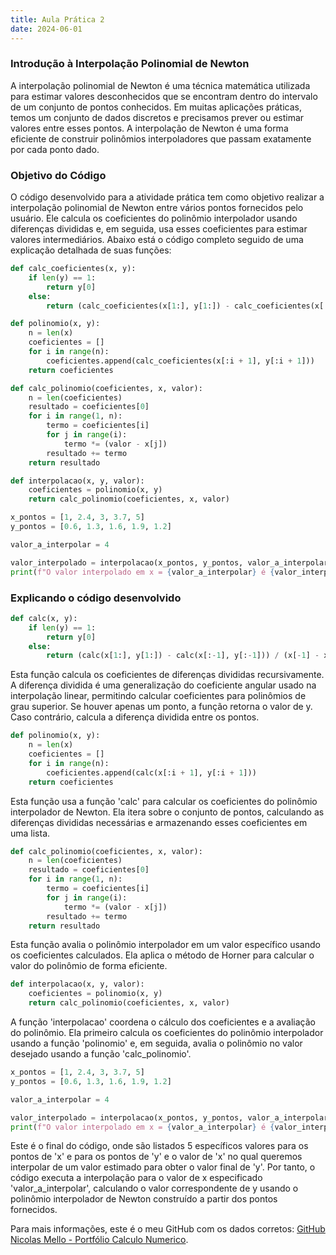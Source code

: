 ```yaml
---
title: Aula Prática 2
date: 2024-06-01
---
```


### Introdução à Interpolação Polinomial de Newton

A interpolação polinomial de Newton é uma técnica matemática utilizada para estimar valores desconhecidos que se encontram dentro do intervalo de um conjunto de pontos conhecidos. Em muitas aplicações práticas, temos um conjunto de dados discretos e precisamos prever ou estimar valores entre esses pontos. A interpolação de Newton é uma forma eficiente de construir polinômios interpoladores que passam exatamente por cada ponto dado.

### Objetivo do Código

O código desenvolvido para a atividade prática tem como objetivo realizar a interpolação polinomial de Newton entre vários pontos fornecidos pelo usuário. Ele calcula os coeficientes do polinômio interpolador usando diferenças divididas e, em seguida, usa esses coeficientes para estimar valores intermediários. Abaixo está o código completo seguido de uma explicação detalhada de suas funções:

```python
def calc_coeficientes(x, y):
    if len(y) == 1:
        return y[0]
    else:
        return (calc_coeficientes(x[1:], y[1:]) - calc_coeficientes(x[:-1], y[:-1])) / (x[-1] - x[0])

def polinomio(x, y):
    n = len(x)
    coeficientes = []
    for i in range(n):
        coeficientes.append(calc_coeficientes(x[:i + 1], y[:i + 1]))
    return coeficientes

def calc_polinomio(coeficientes, x, valor):
    n = len(coeficientes)
    resultado = coeficientes[0]
    for i in range(1, n):
        termo = coeficientes[i]
        for j in range(i):
            termo *= (valor - x[j])
        resultado += termo
    return resultado

def interpolacao(x, y, valor):
    coeficientes = polinomio(x, y)
    return calc_polinomio(coeficientes, x, valor)

x_pontos = [1, 2.4, 3, 3.7, 5]
y_pontos = [0.6, 1.3, 1.6, 1.9, 1.2]

valor_a_interpolar = 4

valor_interpolado = interpolacao(x_pontos, y_pontos, valor_a_interpolar)
print(f"O valor interpolado em x = {valor_a_interpolar} é {valor_interpolado:.4f}")
```

### Explicando o código desenvolvido
```python
def calc(x, y):
    if len(y) == 1:
        return y[0]
    else:
        return (calc(x[1:], y[1:]) - calc(x[:-1], y[:-1])) / (x[-1] - x[0])
```
Esta função calcula os coeficientes de diferenças divididas recursivamente. A diferença dividida é uma generalização do coeficiente angular usado na interpolação linear, permitindo calcular coeficientes para polinômios de grau superior. Se houver apenas um ponto, a função retorna o valor de y. Caso contrário, calcula a diferença dividida entre os pontos.

```python
def polinomio(x, y):
    n = len(x)
    coeficientes = []
    for i in range(n):
        coeficientes.append(calc(x[:i + 1], y[:i + 1]))
    return coeficientes

```
Esta função usa a função 'calc' para calcular os coeficientes do polinômio interpolador de Newton. Ela itera sobre o conjunto de pontos, calculando as diferenças divididas necessárias e armazenando esses coeficientes em uma lista.

```python
def calc_polinomio(coeficientes, x, valor):
    n = len(coeficientes)
    resultado = coeficientes[0]
    for i in range(1, n):
        termo = coeficientes[i]
        for j in range(i):
            termo *= (valor - x[j])
        resultado += termo
    return resultado
```
Esta função avalia o polinômio interpolador em um valor específico usando os coeficientes calculados. Ela aplica o método de Horner para calcular o valor do polinômio de forma eficiente.

```python
def interpolacao(x, y, valor):
    coeficientes = polinomio(x, y)
    return calc_polinomio(coeficientes, x, valor)

```
A função 'interpolacao' coordena o cálculo dos coeficientes e a avaliação do polinômio. Ela primeiro calcula os coeficientes do polinômio interpolador usando a função 'polinomio' e, em seguida, avalia o polinômio no valor desejado usando a função 'calc_polinomio'.

```python
x_pontos = [1, 2.4, 3, 3.7, 5]
y_pontos = [0.6, 1.3, 1.6, 1.9, 1.2]

valor_a_interpolar = 4

valor_interpolado = interpolacao(x_pontos, y_pontos, valor_a_interpolar)
print(f"O valor interpolado em x = {valor_a_interpolar} é {valor_interpolado:.4f}")
```
Este é o final do código, onde são listados 5 específicos valores para os pontos de 'x' e para os pontos de 'y' e o valor de 'x' no qual queremos interpolar de um valor estimado para obter o valor final de 'y'. Por tanto, o código executa a interpolação para o valor de x especificado 'valor_a_interpolar', calculando o valor correspondente de y usando o polinômio interpolador de Newton construído a partir dos pontos fornecidos.


Para mais informações, este é o meu GitHub com os dados corretos:
[GitHub Nicolas Mello - Portfólio Calculo Numerico](https://github.com/nickapmello/portfolio).
